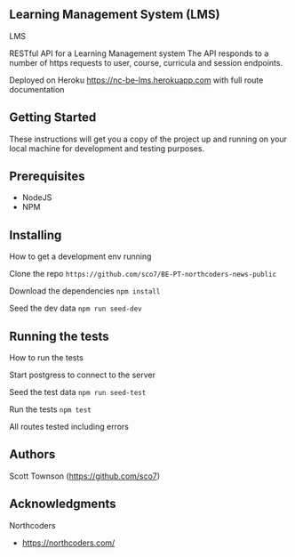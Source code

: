 ## Learning Management System (LMS)

LMS

 RESTful API for a Learning Management system  The API responds to a number of https requests to user, course, curricula and session endpoints.  

Deployed on Heroku  https://nc-be-lms.herokuapp.com with full route documentation

## Getting Started

These instructions will get you a copy of the project up and running on your local machine for development and testing purposes.

## Prerequisites

* NodeJS
* NPM

## Installing

How to get a development env running

Clone the repo
```https://github.com/sco7/BE-PT-northcoders-news-public```

Download the dependencies
```npm install```

Seed the dev data
```npm run seed-dev```

## Running the tests

How to run the tests

Start postgress to connect to the server

Seed the test data
```npm run seed-test```

Run the tests
```npm test```

All routes tested including errors

## Authors

Scott Townson (https://github.com/sco7)

## Acknowledgments

Northcoders
* https://northcoders.com/